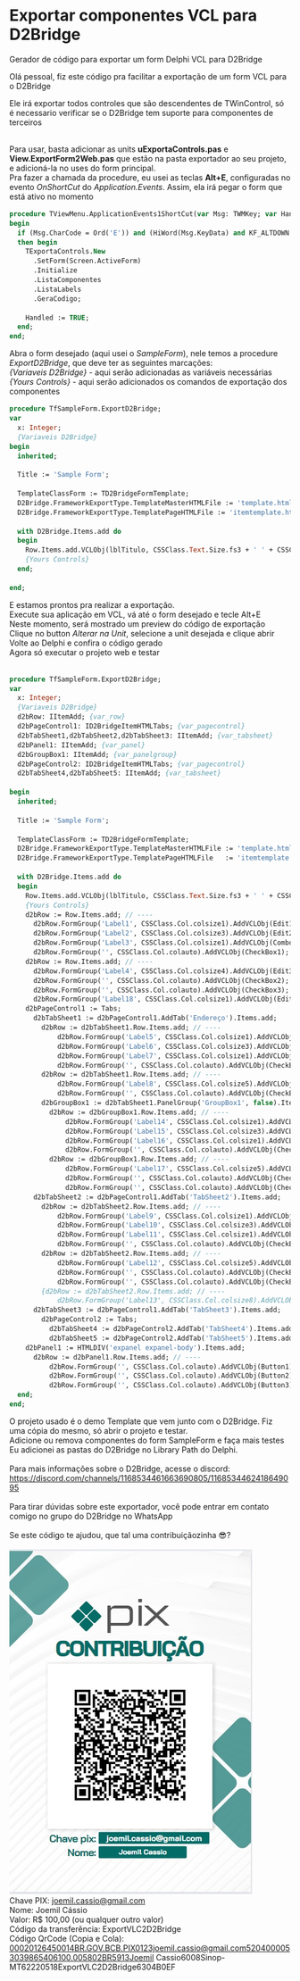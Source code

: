 # Exportar componentes VCL para D2Bridge
Gerador de código para exportar um form Delphi VCL para D2Bridge

Olá pessoal, fiz este código pra facilitar a exportação de um form VCL para o D2Bridge

Ele irá exportar todos controles que são descendentes de TWinControl, só é necessario verificar se o D2Bridge tem suporte para componentes de terceiros<br><br>

Para usar, basta adicionar as units **uExportaControls.pas** e **View.ExportForm2Web.pas** que estão na pasta exportador ao seu projeto, e adicioná-la no uses do form principal.<br> 
Pra fazer a chamada da procedure, eu usei as teclas **Alt+E**, configuradas no evento *OnShortCut* do *Application.Events*.
Assim, ela irá pegar o form que está ativo no momento

```pascal
procedure TViewMenu.ApplicationEvents1ShortCut(var Msg: TWMKey; var Handled: Boolean);
begin
  if (Msg.CharCode = Ord('E')) and (HiWord(Msg.KeyData) and KF_ALTDOWN <> 0)
  then begin
    TExportaControls.New
      .SetForm(Screen.ActiveForm)
      .Initialize
      .ListaComponentes
      .ListaLabels
      .GeraCodigo;

    Handled := TRUE;
  end;
end;

```
Abra o form desejado (aqui usei o *SampleForm*), nele temos a procedure *ExportD2Bridge*, que deve ter as seguintes marcações:<br>
*{Variaveis D2Bridge}* - aqui serão adicionadas as variáveis necessárias<br>
*{Yours Controls}* - aqui serão adicionados os comandos de exportação dos componentes<br>

```pascal
procedure TfSampleForm.ExportD2Bridge;
var
  x: Integer;
  {Variaveis D2Bridge}
begin
  inherited;

  Title := 'Sample Form';

  TemplateClassForm := TD2BridgeFormTemplate;
  D2Bridge.FrameworkExportType.TemplateMasterHTMLFile := 'template.html';
  D2Bridge.FrameworkExportType.TemplatePageHTMLFile := 'itemtemplate.html';

  with D2Bridge.Items.add do
  begin
    Row.Items.add.VCLObj(lblTitulo, CSSClass.Text.Size.fs3 + ' ' + CSSClass.Text.Style.bold);
    {Yours Controls}
  end;

end;
```
E estamos prontos pra realizar a exportação.<br>
Execute sua aplicação em VCL, vá até o form desejado e tecle Alt+E<br>
Neste momento, será mostrado um preview do código de exportação<br>
Clique no button *Alterar na Unit*, selecione a unit desejada e clique abrir<br>
Volte ao Delphi e confira o código gerado<br>
Agora só executar o projeto web e testar<br>
<br>
```pascal
procedure TfSampleForm.ExportD2Bridge;
var
  x: Integer;
  {Variaveis D2Bridge}
  d2bRow: IItemAdd; {var_row}
  d2bPageControl1: ID2BridgeItemHTMLTabs; {var_pagecontrol}
  d2bTabSheet1,d2bTabSheet2,d2bTabSheet3: IItemAdd; {var_tabsheet}
  d2bPanel1: IItemAdd; {var_panel}
  d2bGroupBox1: IItemAdd; {var_panelgroup}
  d2bPageControl2: ID2BridgeItemHTMLTabs; {var_pagecontrol}
  d2bTabSheet4,d2bTabSheet5: IItemAdd; {var_tabsheet}

begin
  inherited;

  Title := 'Sample Form';

  TemplateClassForm := TD2BridgeFormTemplate;
  D2Bridge.FrameworkExportType.TemplateMasterHTMLFile := 'template.html';
  D2Bridge.FrameworkExportType.TemplatePageHTMLFile   := 'itemtemplate.html';

  with D2Bridge.Items.add do
  begin
    Row.Items.add.VCLObj(lblTitulo, CSSClass.Text.Size.fs3 + ' ' + CSSClass.Text.Style.bold);
    {Yours Controls}
    d2bRow := Row.Items.add; // ----
      d2bRow.FormGroup('Label1', CSSClass.Col.colsize1).AddVCLObj(Edit1);
      d2bRow.FormGroup('Label2', CSSClass.Col.colsize3).AddVCLObj(Edit2);
      d2bRow.FormGroup('Label3', CSSClass.Col.colsize1).AddVCLObj(ComboBox1);
      d2bRow.FormGroup('', CSSClass.Col.colauto).AddVCLObj(CheckBox1);
    d2bRow := Row.Items.add; // ----
      d2bRow.FormGroup('Label4', CSSClass.Col.colsize4).AddVCLObj(Edit3);
      d2bRow.FormGroup('', CSSClass.Col.colauto).AddVCLObj(CheckBox2);
      d2bRow.FormGroup('', CSSClass.Col.colauto).AddVCLObj(CheckBox3);
      d2bRow.FormGroup('Label18', CSSClass.Col.colsize1).AddVCLObj(Edit13);
    d2bPageControl1 := Tabs;
      d2bTabSheet1 := d2bPageControl1.AddTab('Endereço').Items.add;
        d2bRow := d2bTabSheet1.Row.Items.add; // ----
            d2bRow.FormGroup('Label5', CSSClass.Col.colsize1).AddVCLObj(Edit4);
            d2bRow.FormGroup('Label6', CSSClass.Col.colsize3).AddVCLObj(Edit5);
            d2bRow.FormGroup('Label7', CSSClass.Col.colsize1).AddVCLObj(ComboBox2);
            d2bRow.FormGroup('', CSSClass.Col.colauto).AddVCLObj(CheckBox4);
        d2bRow := d2bTabSheet1.Row.Items.add; // ----
            d2bRow.FormGroup('Label8', CSSClass.Col.colsize5).AddVCLObj(Edit6);
            d2bRow.FormGroup('', CSSClass.Col.colauto).AddVCLObj(CheckBox5);
        d2bGroupBox1 := d2bTabSheet1.PanelGroup('GroupBox1', false).Items.add;
          d2bRow := d2bGroupBox1.Row.Items.add; // ----
              d2bRow.FormGroup('Label14', CSSClass.Col.colsize1).AddVCLObj(Edit10);
              d2bRow.FormGroup('Label15', CSSClass.Col.colsize3).AddVCLObj(Edit11);
              d2bRow.FormGroup('Label16', CSSClass.Col.colsize1).AddVCLObj(ComboBox4);
              d2bRow.FormGroup('', CSSClass.Col.colauto).AddVCLObj(CheckBox10);
          d2bRow := d2bGroupBox1.Row.Items.add; // ----
              d2bRow.FormGroup('Label17', CSSClass.Col.colsize5).AddVCLObj(Edit12);
              d2bRow.FormGroup('', CSSClass.Col.colauto).AddVCLObj(CheckBox11);
              d2bRow.FormGroup('', CSSClass.Col.colauto).AddVCLObj(CheckBox12);
      d2bTabSheet2 := d2bPageControl1.AddTab('TabSheet2').Items.add;
        d2bRow := d2bTabSheet2.Row.Items.add; // ----
            d2bRow.FormGroup('Label9', CSSClass.Col.colsize1).AddVCLObj(Edit7);
            d2bRow.FormGroup('Label10', CSSClass.Col.colsize3).AddVCLObj(Edit8);
            d2bRow.FormGroup('Label11', CSSClass.Col.colsize1).AddVCLObj(ComboBox3);
            d2bRow.FormGroup('', CSSClass.Col.colauto).AddVCLObj(CheckBox7);
        d2bRow := d2bTabSheet2.Row.Items.add; // ----
            d2bRow.FormGroup('Label12', CSSClass.Col.colsize5).AddVCLObj(Edit9);
            d2bRow.FormGroup('', CSSClass.Col.colauto).AddVCLObj(CheckBox8);
            d2bRow.FormGroup('', CSSClass.Col.colauto).AddVCLObj(CheckBox9);
        {d2bRow := d2bTabSheet2.Row.Items.add; // ----
            d2bRow.FormGroup('Label13', CSSClass.Col.colsize8).AddVCLObj(Memo1);}
      d2bTabSheet3 := d2bPageControl1.AddTab('TabSheet3').Items.add;
        d2bPageControl2 := Tabs;
          d2bTabSheet4 := d2bPageControl2.AddTab('TabSheet4').Items.add;
          d2bTabSheet5 := d2bPageControl2.AddTab('TabSheet5').Items.add;
    d2bPanel1 := HTMLDIV('expanel expanel-body').Items.add;
      d2bRow := d2bPanel1.Row.Items.add; // ----
          d2bRow.FormGroup('', CSSClass.Col.colauto).AddVCLObj(Button1);
          d2bRow.FormGroup('', CSSClass.Col.colauto).AddVCLObj(Button2);
          d2bRow.FormGroup('', CSSClass.Col.colauto).AddVCLObj(Button3);
  end;
end;
```
O projeto usado é o demo Template que vem junto com o D2Bridge. Fiz uma cópia do mesmo, só abrir o projeto e testar.<br>
Adicione ou remova componentes do form SampleForm e faça mais testes<br>
Eu adicionei as pastas do D2Bridge no Library Path do Delphi.<br><br>
Para mais informações sobre o D2Bridge, acesse o discord:<br>
https://discord.com/channels/1168534461663690805/1168534462418649095<br><br>
Para tirar dúvidas sobre este exportador, você pode entrar em contato comigo no grupo do D2Bridge no WhatsApp<br><br>
Se este código te ajudou, que tal uma contribuiçãozinha 😎?<br><br>
<img src="https://github.com/joemilc/sampleweb/blob/main/pix-websample.jpg"><br>
Chave PIX: joemil.cassio@gmail.com<br>
Nome: Joemil Cássio<br>
Valor: R$ 100,00 (ou qualquer outro valor)<br>
Código da transferência: ExportVLC2D2Bridge<br>
Código QrCode (Copia e Cola): 00020126450014BR.GOV.BCB.PIX0123joemil.cassio@gmail.com5204000053039865406100.005802BR5913Joemil Cassio6008Sinop-MT62220518ExportVLC2D2Bridge6304B0EF
